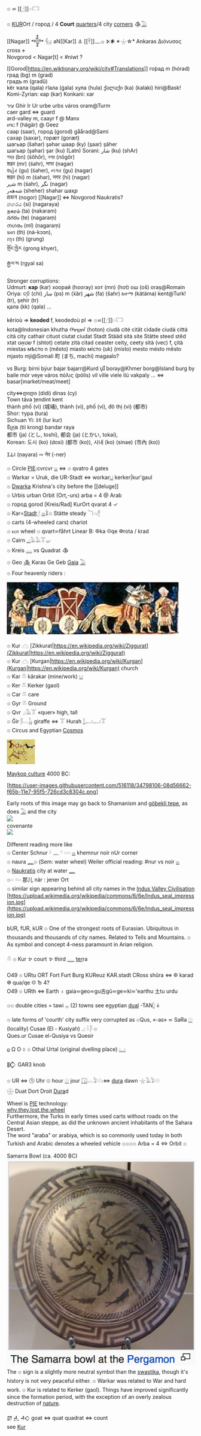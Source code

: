 𓊖 ⋍ [[𓊨]]𓏏𓉐  

𓊖 [KUR](kur)Ort / город / 4 **Court** [quarters](Numbers)/4 city [corners](gon) 𒆠[𓅐](𓅐)  

[[Nagar]] 𒀱 𓃶 aN[[Kar]] ⚓ [[𓋹]]𓈖𓐍 𒉽𒀭✴𓇼☆* Ankaras Διόνυσος cross 🕂  
Novgorod < Nagar[t] < #niwt ?  

[[Gorod|https://en.wiktionary.org/wiki/city#Translations]] го́рад m (hórad) град (bg) m (grad)  
градъ m (gradŭ)  
kêr ҡала (qala) гӏала (ġala) хула (hula) ქალაქი (ka) (kalaki) hiri@Bask!  
Komi-Zyrian: кар (kar) Konkani: xar  

עִיר Ghir Ir Ur urbe urbs város oram@Turm  
caer gard ⇔ guard  
ard-valley m, caayr f @ Manx  
ሀገር f (hägär) @ Geez  
саар (saar), город (gorod) gåårad@Sami  
сахар (saxar), горӕт (goræt)  
шагьар (šahar) şəhər шаар (ky) (şaar) şäher  
шагьар (şahar) şar‎ (ku) (Latn) Sorani: شار‎ (ku) (shAr)  
শহর (bn) (śôhôr), নগর (nôgôr)  
शहर (mr) (śahr), नगर (nagar)  
શહેર (gu) (śaher), નગર (gu) (nagar)  
शहर (hi) m (śahar), नगर (hi) (nagar)  
شہر‎ m (śahr), نگر‎ (nagar)  
شەھەر‎ (sheher) shahar шаҳр  
ꠘꠉꠞ (nogor) [[Nagar]] ⇔ Novgorod Naukratis?  
නගරය (si) (nagaraya)  
நகரம் (ta) (nakaram)  
నగరం (te) (nagaraṃ)  
നഗരം (ml) (nagaraṃ)  
นคร (th) (ná-kɔɔn),  
กรุง (th) (grung)  
གྲོང་ཁྱེར (grong khyer),  
རྒྱལ་ས (rgyal sa)  

Stronger corruptions:  
Udmurt: **кар** (kar) хоорай (hooray)  хот (mn) (hot) ош (oš) oraș@Romain Oriya: ଚ୍ହି (chi) ښار‎ (ps) m (ẍâr) شهر‎ (fa) (šahr) ከተማ (kätäma) kent@Turk! (tr), şehir (tr)  
қала (kk) (qala) ...  

kêrioù => **keoded** f, keodedoù pl => 𓊖⋍[[𓊨]]𓏏𓉐  
kota@Indonesian khutha ᡥᠣᡨᠣᠨ (hoton) ciudá cité citât cidade ciudá città cità city cathair cituot ciutat ciudat Stadt Stääd sità site Stätte steed  stêd xtat שטאָט‎ f (shtot) cetate zità citad ceaster ceity, ceety  sità (vec) f, çità  
miestas мѣсто n (město) miasto мі́сто (uk) (místo) mesto mésto město mjasto mji@Somali  町 (まち, machi) magaalo?  


vs Burg: birni býur bajar bajarr‎@Kurd បុរី borəy@Khmer borg@Island burg by baile mór veye város πόλις (pólis) vil ville viele ìlú  vakpaly ... ⇔ basar[market/meat/meet]  

city⇔დიდი (didi) dinas (cy)  
Town táva ṯendint kent  
thành phố (vi) (城埔), thành (vi), phố (vi), đô thị (vi) (都市)  
Shor: тура (tura)  
Sichuan Yi: ꇓꈓ (lur kur)  
ទីក្រុង (tii krong) bandar raya  
都市 (ja) (とし, toshi), 都会 (ja) (とかい, tokai),  
Korean: 도시 (ko) (dosi) (都市 (ko)), 시내 (ko) (sinae) (市內 (ko))  

𑀡𑀬𑀭 (ṇayara) ⇨ नेर (-ner)  

𓊖 Circle [PIE](PIE):cvrcvr [𓐍](𓐍) ⇔ 𓊖 qvatro 4 gates  
𓊖 Warkar = Uruk, die UR-Stadt ⇔ workar[𓂓](𓂓) kerker|kur'gaul  
𓊖 [Dwarka](https://en.wikipedia.org/wiki/Dwarka) Krishna's city before the [[deluge]]  
𓊖 Urbis urban Orbit (Ort,-urs) arba = 4 @ Arab  
𓊖 город  gorod [Kreis/Rad] KurOrt qvarat 4 ✓  
𓊖 Kar=[Stadt𓊨](𓊨) [𓐍](𓐍)𓇇𓊖 Stätte steady 𓆓𓏏𓏤[𓊽](𓊽)  
𓊖 carts (4-wheeled cars) chariot  
𓊖 ⲕⲟⲧ wheel 𓊖 qvart⋍fåhrt  Linear B: 𐀏ka 𐀤qe 𐃏rota / krad  
𓊖 Cairn [𓈎](𓈎)𓄿𓄿𓀠𓈇𓏤  
𓊖 Kreis [𓂋](𓂋) vs Quadrat 𒆠  
𓊖 Geo [𒆠](https://en.wikipedia.org/wiki/%F0%92%86%A0) Karas Ge Geb [Gaia](Gaia) [𓅐](𓅐)  
𓊖 Four heavenly riders :  

![sumerian quadriga](quadriga.png)  

𓊖 Kur 𓊎 [Zikkurat|https://en.wikipedia.org/wiki/Ziggurat](Zikkurat|https://en.wikipedia.org/wiki/Ziggurat)  
𓊖 Kur 𓊎 [Kurgan|https://en.wikipedia.org/wiki/Kurgan](Kurgan|https://en.wikipedia.org/wiki/Kurgan) church  
𓊖 Kar 𓌨 kârakar (mine/work) [𓂓](𓂓)  
𓊖 Ker 𓌨 Kerker (gaol)  
𓊖 Car 𓌨 care  
𓊖 Gyr 𓌨 Ground  
𓊖 Qvr 𓈎𓄿𓀠 «quer» high, tall  
𓊖 Ğir 𓋴𓂋𓃱 giraffe ⇔ 𓀠  Hurah [𓎛](𓎛)𓂝𓂝𓀠  
𓊖 Circus and Egyptian [Cosmos](cosmos)  

![circus.png](circus.png)  

[Maykop culture](PIE) 4000 BC:  

[https://user-images.githubusercontent.com/516118/34798106-08d56662-f65b-11e7-95f5-726cd3c8304c.png]  

Early roots of this image may go back to Shamanism and [göbekli tepe](https://en.wikipedia.org/wiki/G%C3%B6bekli_Tepe), as does [𓅐](𓅐) and the city  
![](http://www.egyptprivatetourguide.com/wp-content/uploads/2017/05/Ancient-Egyptian-art-the-Libyan-palette2.png)  
covenante  
![](http://gobeklitepe.info/wp-content/uploads/Gobeklitepe_Galeri_008.jpg)  

Different reading more like  
𓊖 Center Schnur 𓍲  𓈖  𓍢  𓏳  [𓐍](𓐍) khemnur noir nUr corner  
𓊖 naura [𓈖](𓈖)𓊖 (Sem: water wheel) Weiler official reading: #nur vs noir [𓐍](𓐍)  
𓊖 [Naukratis](https://en.wikipedia.org/wiki/Naucratis) city at water [𓈖](𓈖)  
𓊖𓏏 𓏌𓏏 那儿 nàr : jener Ort  
𓊖 similar sign appearing behind all city names in the [Indus Valley Civilisation](https://en.wikipedia.org/wiki/Indus_Valley_Civilisation)  
[https://upload.wikimedia.org/wikipedia/commons/6/6e/Indus_seal_impression.jpg](https://upload.wikimedia.org/wikipedia/commons/6/6e/Indus_seal_impression.jpg)  

bUR, fUR, kUR 𓊖 One of the strongest roots of Eurasian. Ubiquitous in thousands and thousands of city names. Related to Tells and Mountains. 𓊖 As symbol and concept 4-ness paramount in Arian religion.  

𓌨 𓊖 Kur 𒆳 court 𒆳 third [𓇾](𓇾) [ter](ter)ra  


O49 𓊖 URtu ORT Fort Furt Burg  KUReuz KAR.stadt CRoss shûra ⇔ 𐀏 karad 𐃏 qua/qe 𐀤 𐂜 4?  
O49 𓊖 URth ⇔ Earth ♁ gaia⋍geo⋍gu古gǔ⋍ge⋍ki⋍'earthu ⼟tu urdu  

𓊖𓊖 double cities = tawi 𓈇 (2) towns see egyptian [dual](Dual) -TAN[𓌙](𓌙) ⏚  


𓊖 late forms of 'courth' city suffix very corrupted as 𓊖Qus, «-as» ⋍ SaRa [𓇳](𓇳)  
   (locality) Cusae (El - Kusiyah)   𓈎  𓇋  𓋴  𓊖  
Ques.ur   Cusae  el-Qusiya  vs Quesir  

𐍉 Ω Ο ᛟ 𓊖 Othal Urtal (original dvelling place) [𓈋](𓈋)  

𒃼 GAR3 knob  


𓊖 UR ⇔ 🕓 Uhr 𓊗 hour [𓇳](𓇳) jour [𓉔](𓉔)𓂋𓅱𓇳𓏤⇔ [dura](dura) dawn 𓇼𓄿𓅱𓇳  
𓇽 Duat Dort Droit [Dura](dura)d  

Wheel is [PIE](PIE) technology:  
[why.they.lost.the.wheel](http://archive.aramcoworld.com/issue/197303/why.they.lost.the.wheel.htm)  
Furthermore, the Turks in early times used carts without roads on the Central Asian steppe, as did the unknown ancient inhabitants of the Sahara Desert.  
The word "araba" or arabiya, which is so commonly used today in both Turkish and Arabic denotes a wheeled vehicle 𓊖𓊖𓊖𓊖 Arba = 4 ⇔ Orbit 𓊖  

Samarra Bowl (ca. 4000 BC)  
![samarra_bowl.png](samarra_bowl.png)  
The 𓊖 sign is a slightly more neutral symbol than the [swastika](https://en.wikipedia.org/wiki/Swastika), though it's history is not very peaceful either. 𓊖 Warkar was related to War and hard work. 𓊖 Kur is related to Kerker (gaol). Things have improved significantly since the formation period, with the exception of an overly zealous destruction of [nature](𓅐).  

𒇻 [𒈦](𒈦) 𒈧 goat ⇔ quat quadrat ⇔ count  
see [Kur](kur)  


